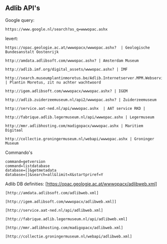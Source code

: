 ## Adlib API's

Google query: 

    https://www.google.nl/search?as_q=wwwopac.ashx
    
levert: 

    https://opac.geologie.ac.at/wwwopacx/wwwopac.ashx?  | Geologische Bundesanstalt Oostenrijk
    
    http://amdata.adlibsoft.com/wwwopac.ashx? | Amsterdam Museum

    http://adlib.imf.org/digital_assets/wwwopac.ashx? | IMF

    http://search.museumplantinmoretus.be/Adlib.Internetserver.MPM.Webservice/wwwopac.ashx? | Plantin Moretus, zit nu achter wachtwoord

    http://igem.adlibsoft.com/wwwopacx/wwwopac.ashx? | IGEM

    http://adlib.zuiderzeemuseum.nl/api2/wwwopac.ashx? | Zuiderzeemuseum

    http://service.aat-ned.nl/api/wwwopac.ashx  | AAT service RKD |

    http://fabrique.adlib.legermuseum.nl/api/wwwopac.ashx | Legermuseum 
     
    http://mmr.adlibhosting.com/madigopacx/wwwopac.ashx | Maritiem Digitaal 

    http://collectie.groningermuseum.nl/webapi/wwwopac.ashx | Groninger Museum 

Commando's

    command=getversion
    command=listdatabase
    database=[]&getmetadata
    database=[]&search=all&limit=X&startpriref=Y
    
Adlib DB definities:
    [https://opac.geologie.ac.at/wwwopacx/adlibweb.xml]
    
    [http://amdata.adlibsoft.com/adlibweb.xml]
    
    [http://igem.adlibsoft.com/wwwopacx/adlibweb.xml]]
    
    [http://service.aat-ned.nl/api/adlibweb.xml]
    
    [http://fabrique.adlib.legermuseum.nl/api/adlibweb.xml]
    
    [http://mmr.adlibhosting.com/madigopacx/adlibweb.xml]
    
    [http://collectie.groningermuseum.nl/webapi/adlibweb.xml]
    